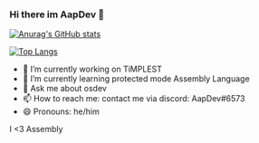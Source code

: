 ### Hi there im AapDev 👋

[![Anurag's GitHub stats](https://github-readme-stats.vercel.app/api?username=Aap-Dev&count_private=true&theme=radical)](https://github.com/anuraghazra/github-readme-stats)


[![Top Langs](https://github-readme-stats.vercel.app/api/top-langs/?username=Aap-Dev&layout=compact&count_private=true&theme=radical)](https://github.com/anuraghazra/github-readme-stats)

- 🔭 I’m currently working on TiMPLEST
- 🌱 I’m currently learning protected mode Assembly Language
- 💬 Ask me about osdev
- 📫 How to reach me: contact me via discord: AapDev#6573
- 😄 Pronouns: he/him


I <3 Assembly
